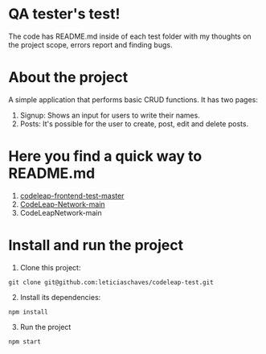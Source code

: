 # QA tester's test!
The code has README.md inside of each test folder with my thoughts on the project scope, errors report and finding bugs.

# About the project
A simple application that performs basic CRUD functions. It has two pages:
1. Signup:
Shows an input for users to write their names.
2. Posts:
It's possible for the user to create, post, edit and delete posts.

# Here you find a quick way to README.md
1. [codeleap-frontend-test-master](https://github.com/leticiaschaves/codeleap-test/tree/main/codeleap-frontend-test-master/src/tests)
2. [CodeLeap-Network-main](https://github.com/leticiaschaves/codeleap-test/blob/main/CodeLeap-Network-main/src/tests/README.md)
3. CodeLeapNetwork-main

# Install and run the project
1. Clone this project:
```
git clone git@github.com:leticiaschaves/codeleap-test.git
```

2. Install its dependencies:
```
npm install
```
3. Run the project
```
npm start
```
